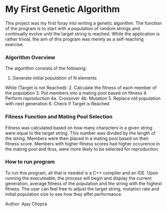 # My First Genetic Algorithm

This project was my first foray into writing a genetic algorithm. The function of the program is to start with a population of random strings
and continually evolve until the target string is reached. While the application is rather trivial, the aim of this program was merely as
a self-teaching exercise.


### Algorithm Overview

The algorithm consists of the following:

1. Generate initial population of N elements

While (Target is not Reached):
  2. Calculate the fitness of each member of the population
  3. Put members into a mating pool based on fitness
  4. Perform reproduction
    4a. Crossover
    4b. Mutation
  5. Replace old population with next generation
  6. Check if Target is Reached
  
 ### Fitness Function and Mating Pool Selection
 
 Fitness was calculated based on how many characters in a given string were equal to the target string. This number was divided by the
 length of the string. Members were then placed in a mating pool based on their fitness score. Members with higher fitness scores had higher
 occurence in the matnig pool and thus, were more likely to be selected for reproduction.
 
 
 ### How to run program
 To run this program, all that is needed is a C++ compiler and an IDE. Upon running the executeable, the process will begin and display
 the current generation, average fitness of the population and the string with the highest fitness. The user can feel free to adjust the
 target string, mutation rate and initial population size to see how they affet performance.
 
 
 Author: Ajay Chopra
 
 
 
 
 
 
 
 
 
 
 
 
 
 
 
 
 
 
 
